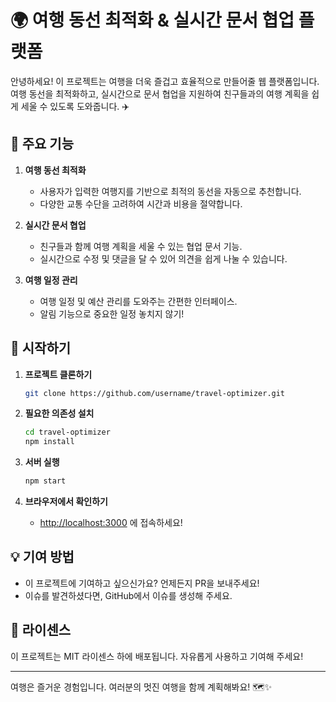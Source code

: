 # 🌍 여행 동선 최적화 & 실시간 문서 협업 플랫폼

안녕하세요! 이 프로젝트는 여행을 더욱 즐겁고 효율적으로 만들어줄 웹 플랫폼입니다. 여행 동선을 최적화하고, 실시간으로 문서 협업을 지원하여 친구들과의 여행 계획을 쉽게 세울 수 있도록 도와줍니다. ✈️

## 🎯 주요 기능

1. **여행 동선 최적화**  
   - 사용자가 입력한 여행지를 기반으로 최적의 동선을 자동으로 추천합니다.
   - 다양한 교통 수단을 고려하여 시간과 비용을 절약합니다.

2. **실시간 문서 협업**  
   - 친구들과 함께 여행 계획을 세울 수 있는 협업 문서 기능.
   - 실시간으로 수정 및 댓글을 달 수 있어 의견을 쉽게 나눌 수 있습니다.

3. **여행 일정 관리**  
   - 여행 일정 및 예산 관리를 도와주는 간편한 인터페이스.
   - 알림 기능으로 중요한 일정 놓치지 않기!

## 🚀 시작하기

1. **프로젝트 클론하기**  
   ```bash
   git clone https://github.com/username/travel-optimizer.git
   ```

2. **필요한 의존성 설치**  
   ```bash
   cd travel-optimizer
   npm install
   ```

3. **서버 실행**  
   ```bash
   npm start
   ```

4. **브라우저에서 확인하기**  
   - [http://localhost:3000](http://localhost:3000) 에 접속하세요!

## 💡 기여 방법

- 이 프로젝트에 기여하고 싶으신가요? 언제든지 PR을 보내주세요!  
- 이슈를 발견하셨다면, GitHub에서 이슈를 생성해 주세요.

## 📄 라이센스

이 프로젝트는 MIT 라이센스 하에 배포됩니다. 자유롭게 사용하고 기여해 주세요!

---

여행은 즐거운 경험입니다. 여러분의 멋진 여행을 함께 계획해봐요! 🗺️✨ 
